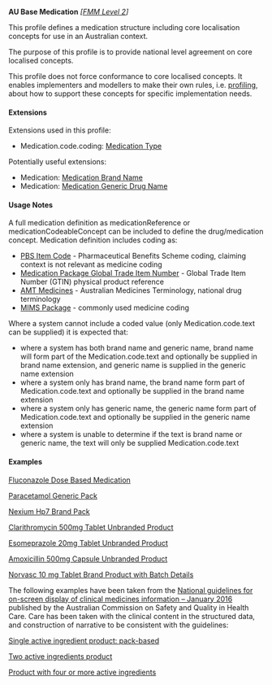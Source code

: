 **AU Base Medication** *[[FMM Level 2](guidance.html)]*

This profile defines a medication structure including core localisation concepts for use in an Australian context. 

The purpose of this profile is to provide national level agreement on core localised concepts. 

This profile does not force conformance to core localised concepts. It enables implementers and modellers to make their own rules, i.e. [profiling](http://hl7.org/fhir/profiling.html), about how to support these concepts for specific implementation needs.


#### Extensions
Extensions used in this profile:
* Medication.code.coding: [Medication Type](StructureDefinition-medication-type.html)

Potentially useful extensions:
* Medication: [Medication Brand Name](StructureDefinition-medication-brand-name.html)
* Medication: [Medication Generic Drug Name](StructureDefinition-medication-generic-name.html)


#### Usage Notes
A full medication definition as medicationReference or medicationCodeableConcept can be included to define the drug/medication concept. Medication definition includes coding as:
* [PBS Item Code](https://www.pbs.gov.au/pbs/home) - Pharmaceutical Benefits Scheme coding, claiming context is not relevant as medicine coding
* [Medication Package Global Trade Item Number](http://terminology.hl7.org/ValueSet/v3-GTIN) - Global Trade Item Number (GTIN) physical product reference
* [AMT Medicines](https://healthterminologies.gov.au/fhir/ValueSet/australian-medication-1) - Australian Medicines Terminology, national drug terminology
* [MIMS Package](https://www.mims.com.au/index.php) - commonly used medicine coding

Where a system cannot include a coded value (only Medication.code.text can be supplied) it is expected that:
* where a system has both brand name and generic name, brand name will form part of the Medication.code.text and optionally be supplied in brand name extension, and generic name is supplied in the generic name extension
* where a system only has brand name, the brand name form part of Medication.code.text and optionally be supplied in the brand name extension
* where a system only has generic name, the generic name form part of Medication.code.text and optionally be supplied in the generic name extension
* where a system is unable to determine if the text is brand name or generic name, the text will only be supplied Medication.code.text


#### Examples
[Fluconazole Dose Based Medication](Medication-MedicationDoseBased.html)

[Paracetamol Generic Pack](Medication-GenericPack0.html)

[Nexium Hp7 Brand Pack](Medication-BrandedPack0.html)

[Clarithromycin 500mg Tablet Unbranded Product](Medication-UnbrandedProduct0.html)

[Esomeprazole 20mg Tablet Unbranded Product](Medication-UnbrandedProduct1.html)

[Amoxicillin 500mg Capsule Unbranded Product](Medication-UnbrandedProduct2.html)

[Norvasc 10 mg Tablet Brand Product with Batch Details](Medication-BrandProductwithBatchDetails0.html)


The following examples have been taken from the [National guidelines for on-screen display of clinical medicines information – January 2016](https://www.safetyandquality.gov.au/publications/national-guidelines-for-on-screen-display-of-clinical-medicines-information/) published by the Australian Commission on Safety and Quality in Health Care. Care has been taken with the clinical content in the structured data, and construction of narrative to be consistent with the guidelines:

[Single active ingredient product: pack-based](Medication-BrandedPackSingleActiveIngredient0.html)

[Two active ingredients product](Medication-TwoActiveIngredientsProduct0.html)

[Product with four or more active ingredients](Medication-FourOrMoreActiveIngredientsProduct0.html)
